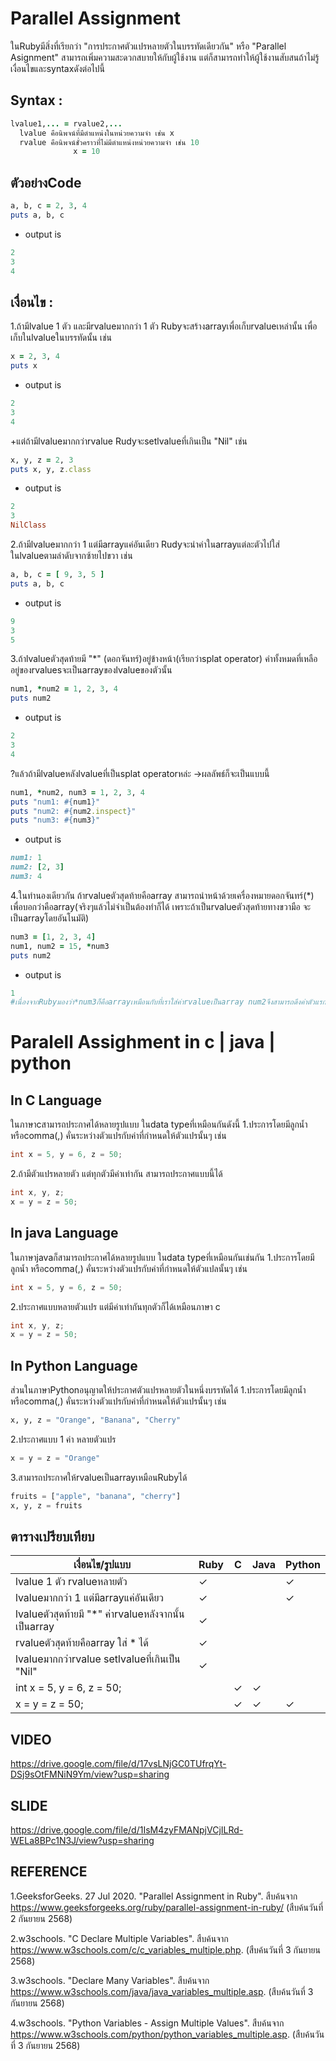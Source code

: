 # Parallel Assignment
  ในRubyมีสิ่งที่เรียกว่า "การประกาศตัวแปรหลายตัวในบรรทัดเดียวกัน" หรือ "Parallel Asignment" สามารถเพิ่มความสะดวกสบายให้กับผู้ใช้งาน 
  แต่ก็สามารถทำให้ผู้ใช้งานสับสนถ้าไม่รู้เงื่อนไขและsyntaxดังต่อไปนี้

## Syntax :
```ruby
lvalue1,... = rvalue2,...
  lvalue คือนิพจน์ที่มีตำแหน่งในหน่วยความจำ เช่น x
  rvalue คือนิพจน์ชั่วคราวที่ไม่มีตำแหน่งหน่วยความจำ เช่น 10
              x = 10
```
## ตัวอย่างCode
```ruby                     
a, b, c = 2, 3, 4          
puts a, b, c               
```
+ output is
```ruby              
2                          
3                          
4                          
```

## เงื่อนไข :
1.ถ้ามีlvalue 1 ตัว และมีrvalueมากกว่า 1 ตัว Rubyจะสร้างarrayเพื่อเก็บrvalueเหล่านั้น เพื่อเก็บในlvalueในบรรทัดนั้น เช่น
```ruby
x = 2, 3, 4
puts x
```
+ output is
```ruby
2
3
4
```
+แต่ถ้ามีlvalueมากกว่าrvalue Rudyจะsetlvalueที่เกินเป็น "Nil" เช่น
```ruby
x, y, z = 2, 3
puts x, y, z.class
```
+ output is
```ruby
2
3
NilClass
```
2.ถ้ามีlvalueมากกว่า 1 แต่มีarrayแค่อันเดียว Rudyจะนำค่าในarrayแต่ละตัวไปใส่ในlvalueตามลำดับจากซ้ายไปขวา เช่น
```ruby
a, b, c = [ 9, 3, 5 ]
puts a, b, c
```
+ output is
```ruby
9
3
5
```
3.ถ้าlvalueตัวสุดท้ายมี "*" (ดอกจันทร์)อยู่ข้างหน้า(เรียกว่าsplat operator) ค่าทั้งหมดที่เหลืออยู่ของrvaluesจะเป็นarrayของlvalueของตัวนั้น
```ruby
num1, *num2 = 1, 2, 3, 4
puts num2
```
+ output is
```ruby
2
3
4
```
?แล้วถ้ามีlvalueหลังlvalueที่เป็นsplat operatorหล่ะ ->ผลลัพธ์ก็จะเป็นแบบนี้
```ruby
num1, *num2, num3 = 1, 2, 3, 4
puts "num1: #{num1}"
puts "num2: #{num2.inspect}"
puts "num3: #{num3}"
```
+ output is
```ruby
num1: 1
num2: [2, 3]
num3: 4
```
4.ในทำนองเดียวกัน ถ้าrvalueตัวสุดท้ายคือarray สามารถนำหน้าด้วยเครื่องหมายดอกจันทร์(*) เพื่อบอกว่าคือarray(จริงๆแล้วไม่จำเป็นต้องทำก็ได้ เพราะถ้าเป็นrvalueตัวสุดท้ายทางขวามือ จะเป็นarrayโดยอันโนมัติ)
```ruby
num3 = [1, 2, 3, 4]
num1, num2 = 15, *num3
puts num2
```
+ output is
```ruby
1
#เนื่องจากRubyมองว่า*num3ก็คือarrayเหมือนกับที่เราใส่ค่าrvalueเป็นarray num2จึงสามารถดึงค่าตัวแรกใน*num3มาเป็นของตัวเองได้
```
# Paralell Assighment in c | java | python
## In C Language
  ในภาษาcสามารถประกาศได้หลายรูปแบบ ในdata typeที่เหมือนกันดังนี้
1.ประการโดยมีลูกน้ำ หรือcomma(,) คั่นระหว่างตัวแปรกับค่าที่กำหนดให้ตัวแปรนั้นๆ เช่น
```c
int x = 5, y = 6, z = 50;
```
2.ถ้ามีตัวแปรหลายตัว แต่ทุกตัวมีค่าเท่ากัน สามารถประกาศแบบนี้ได้
```c
int x, y, z;
x = y = z = 50;
```
## In java Language
  ในภาษาjavaก็สามารถประกาศได้หลายรูปแบบ ในdata typeที่เหมือนกันเช่นกัน
1.ประการโดยมีลูกน้ำ หรือcomma(,) คั่นระหว่างตัวแปรกับค่าที่กำหนดให้ตัวแปลนั้นๆ เช่น
```java
int x = 5, y = 6, z = 50;
```
2.ประกาศแบบหลายตัวแปร แต่มีค่าเท่ากันทุกตัวก็ได้เหมือนภาษา c
```java
int x, y, z;
x = y = z = 50;
```
## In Python Language
  ส่วนในภาษาPythonอนุญาตให้ประกาศตัวแปรหลายตัวในหนึ่งบรรทัดได้
1.ประการโดยมีลูกน้ำ หรือcomma(,) คั่นระหว่างตัวแปรกับค่าที่กำหนดให้ตัวแปรนั้นๆ เช่น
```python
x, y, z = "Orange", "Banana", "Cherry"
```
2.ประกาศแบบ 1 ค่า หลายตัวแปร
```python
x = y = z = "Orange"
```
3.สามารถประกาศให้rvalueเป็นarrayเหมือนRubyได้
```python
fruits = ["apple", "banana", "cherry"]
x, y, z = fruits
```
## ตารางเปรียบเทียบ
|     เงื่อนไข/รูปแบบ                             | Ruby | C    | Java | Python|
|-----------------------------------------------|------|------|------|--------|
| lvalue 1 ตัว rvalueหลายตัว                     | ✓ |  |   |✓|
| lvalueมากกว่า 1 แต่มีarrayแค่อันเดียว              | ✓ |  |   |✓|
| lvalueตัวสุดท้ายมี "*" ค่าrvalueหลังจากนั้นเป็นarray  | ✓ |  |  |  |
| rvalueตัวสุดท้ายคือarray ใส่ * ได้                 | ✓ |  |  |  |
| lvalueมากกว่าrvalue setlvalueที่เกินเป็น "Nil"     | ✓ |  |  |  |
| int x = 5, y = 6, z = 50;                     |   |✓ |✓|  |
| x = y = z = 50;                               |   | ✓|✓|✓|
## VIDEO
https://drive.google.com/file/d/17vsLNjGC0TUfrqYt-DSj9sOtFMNiN9Ym/view?usp=sharing
## SLIDE
https://drive.google.com/file/d/1IsM4zyFMANpjVCjILRd-WELa8BPc1N3J/view?usp=sharing
## REFERENCE
1.GeeksforGeeks. 27 Jul 2020. "Parallel Assignment in Ruby". สืบค้นจาก https://www.geeksforgeeks.org/ruby/parallel-assignment-in-ruby/ (สืบค้นวันที่ 2 กันยายน 2568)

2.w3schools. "C Declare Multiple Variables". สืบค้นจาก https://www.w3schools.com/c/c_variables_multiple.php. 
(สืบค้นวันที่ 3 กันยายน 2568)

3.w3schools. "Declare Many Variables". สืบค้นจาก https://www.w3schools.com/java/java_variables_multiple.asp. 
(สืบค้นวันที่ 3 กันยายน 2568)

4.w3schools. "Python Variables - Assign Multiple Values". 
สืบค้นจาก https://www.w3schools.com/python/python_variables_multiple.asp. (สืบค้นวันที่ 3 กันยายน 2568)
